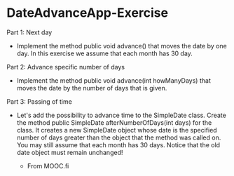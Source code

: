 # DateAdvanceApp-Exercise

Part 1: Next day
- Implement the method public void advance() that moves the date by one day. In this exercise we assume that each month has 30 day.

Part 2: Advance specific number of days
- Implement the method public void advance(int howManyDays) that moves the date by the number of days that is given.

Part 3: Passing of time
- Let's add the possibility to advance time to the SimpleDate class. Create the method public SimpleDate afterNumberOfDays(int days) for the class. It creates a new SimpleDate object whose date is the specified number of days greater than the object that the method was called on. You may still assume that each month has 30 days. Notice that the old date object must remain unchanged!

  - From MOOC.fi
